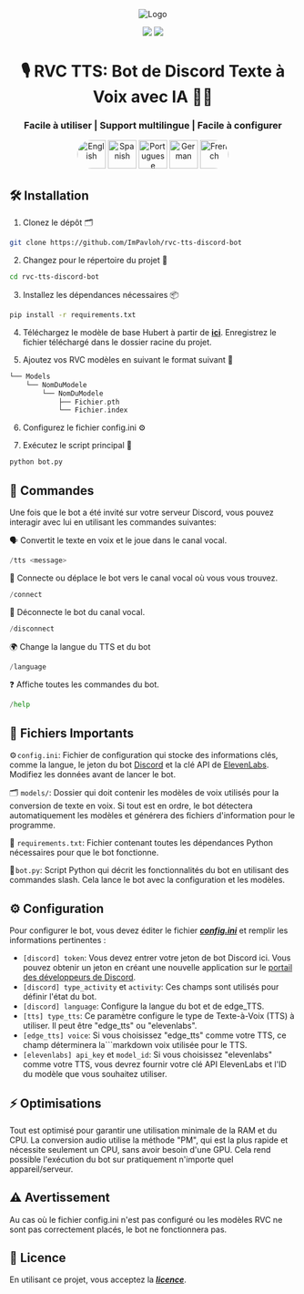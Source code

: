 <div align="center">
  
![Logo](https://support.discord.com/hc/article_attachments/115002567312/Robot.gif)
  
<a href="https://github.com/ImPavloh/rvc-tts-discord-bot" target="_blank"><img src="https://img.shields.io/github/license/impavloh/rvc-tts-discord-bot?style=for-the-badge&logo=github&logoColor=white"></a>
<a href="https://twitter.com/ImPavloh" target="_blank"><img src="https://img.shields.io/badge/Pavloh-%231DA1F2.svg?style=for-the-badge&logo=twitter&logoColor=white"></a>

<h1>🎙️ RVC TTS: Bot de Discord Texte à Voix avec IA 🤖💬</h1>
<h3>Facile à utiliser | Support multilingue | Facile à configurer</h3>
<a href="README.md"><img alt="English" src="https://unpkg.com/language-icons/icons/en.svg" width="50px" style="border-top-left-radius: 25px; border-bottom-left-radius: 25px;"></a>
<a href="README_es.md"><img alt="Spanish" src="https://unpkg.com/language-icons/icons/es.svg" width="50px"></a>
<a href="README_pt.md"><img alt="Portuguese" src="https://unpkg.com/language-icons/icons/pt.svg" width="50px"></a>
<a href="README_de.md"><img alt="German" src="https://unpkg.com/language-icons/icons/de.svg" width="50px"></a>
<a href="README_fr.md"><img alt="French" src="https://unpkg.com/language-icons/icons/fr.svg" width="50px" style="border-top-right-radius: 25px; border-bottom-right-radius: 25px;"></a>
</div>

## 🛠️ Installation

1. Clonez le dépôt 🗂️ 
```bash
git clone https://github.com/ImPavloh/rvc-tts-discord-bot
```

2. Changez pour le répertoire du projet 📁 
```bash
cd rvc-tts-discord-bot
```

3. Installez les dépendances nécessaires 📦
```bash
pip install -r requirements.txt
```

4. Téléchargez le modèle de base Hubert à partir de **[ici](https://huggingface.co/spaces/ImPavloh/RVC-TTS-Demo/resolve/main/hubert_base.pt)**. Enregistrez le fichier téléchargé dans le dossier racine du projet.

5.  Ajoutez vos RVC modèles en suivant le format suivant 📂
```Swift
└── Models
    └── NomDuModele
        └── NomDuModele
            ├── Fichier.pth
            └── Fichier.index
```

6. Configurez le fichier config.ini ⚙️

7. Exécutez le script principal 🚀
```bash
python bot.py
```

## 📝 Commandes 

Une fois que le bot a été invité sur votre serveur Discord, vous pouvez interagir avec lui en utilisant les commandes suivantes:

🗣️ Convertit le texte en voix et le joue dans le canal vocal.
```python
/tts <message>
```

🔗 Connecte ou déplace le bot vers le canal vocal où vous vous trouvez.
```python
/connect
```

🔌 Déconnecte le bot du canal vocal.
```python
/disconnect
```

🌍 Change la langue du TTS et du bot
```python
/language
```

❓ Affiche toutes les commandes du bot.
```python
/help
```

## 📄 Fichiers Importants

⚙️ `config.ini`: Fichier de configuration qui stocke des informations clés, comme la langue, le jeton du bot [Discord](https://discord.com/developers/applications) et la clé API de [ElevenLabs](https://elevenlabs.io). Modifiez les données avant de lancer le bot.

🗂️ `models/`: Dossier qui doit contenir les modèles de voix utilisés pour la conversion de texte en voix. Si tout est en ordre, le bot détectera automatiquement les modèles et générera des fichiers d'information pour le programme.

📑 `requirements.txt`: Fichier contenant toutes les dépendances Python nécessaires pour que le bot fonctionne.

🤖 `bot.py`: Script Python qui décrit les fonctionnalités du bot en utilisant des commandes slash. Cela lance le bot avec la configuration et les modèles.

## ⚙️ Configuration

Pour configurer le bot, vous devez éditer le fichier ***[config.ini](https://github.com/ImPavloh/cpu-rvc-tts-discord-bot/blob/main/config.ini)*** et remplir les informations pertinentes :

- `[discord] token`: Vous devez entrer votre jeton de bot Discord ici. Vous pouvez obtenir un jeton en créant une nouvelle application sur le [portail des développeurs de Discord](https://discord.com/developers/applications).
- `[discord] type_activity` et `activity`: Ces champs sont utilisés pour définir l'état du bot.
- `[discord] language`: Configure la langue du bot et de edge_TTS.
- `[tts] type_tts`: Ce paramètre configure le type de Texte-à-Voix (TTS) à utiliser. Il peut être "edge_tts" ou "elevenlabs".
- `[edge_tts] voice`: Si vous choisissez "edge_tts" comme votre TTS, ce champ déterminera la```markdown
voix utilisée pour le TTS.
- `[elevenlabs] api_key` et `model_id`: Si vous choisissez "elevenlabs" comme votre TTS, vous devrez fournir votre clé API ElevenLabs et l'ID du modèle que vous souhaitez utiliser.


## ⚡ Optimisations

Tout est optimisé pour garantir une utilisation minimale de la RAM et du CPU. La conversion audio utilise la méthode "PM", qui est la plus rapide et nécessite seulement un CPU, sans avoir besoin d'une GPU. Cela rend possible l'exécution du bot sur pratiquement n'importe quel appareil/serveur.

## ⚠️ Avertissement

Au cas où le fichier config.ini n'est pas configuré ou les modèles RVC ne sont pas correctement placés, le bot ne fonctionnera pas.

## 📝 Licence

En utilisant ce projet, vous acceptez la ***[licence](https://github.com/ImPavloh/rvc-tts-discord-bot/blob/main/LICENSE)***.

